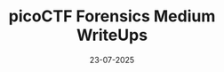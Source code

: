 ---
layout: post
title : picoCTF Forensics Medium WriteUps
date : 23-07-2025
categories : [Docs]
tag : []
---
